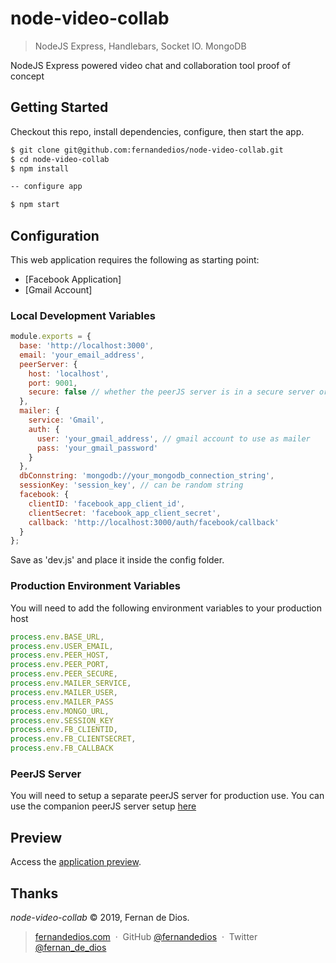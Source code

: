 node-video-collab
=========

> NodeJS Express, Handlebars, Socket IO. MongoDB

NodeJS Express powered video chat and collaboration tool proof of concept

Getting Started
------------

Checkout this repo, install dependencies, configure, then start the app.

```bash
$ git clone git@github.com:fernandedios/node-video-collab.git
$ cd node-video-collab
$ npm install

-- configure app

$ npm start
```

Configuration
------------

This web application requires the following as starting point:
- [Facebook Application]
- [Gmail Account]

### Local Development Variables
```js
module.exports = {
  base: 'http://localhost:3000',
  email: 'your_email_address',
  peerServer: {
    host: 'localhost',
    port: 9001,
    secure: false // whether the peerJS server is in a secure server or not
  },
  mailer: {
    service: 'Gmail',
    auth: {
      user: 'your_gmail_address', // gmail account to use as mailer
      pass: 'your_gmail_password'
    }
  },
  dbConnstring: 'mongodb://your_mongodb_connection_string',
  sessionKey: 'session_key', // can be random string
  facebook: {
    clientID: 'facebook_app_client_id',
    clientSecret: 'facebook_app_client_secret',
    callback: 'http://localhost:3000/auth/facebook/callback'
  }
};
```

Save as 'dev.js' and place it inside the config folder.

### Production Environment Variables
You will need to add the following environment variables to your production host

```js
process.env.BASE_URL,
process.env.USER_EMAIL,
process.env.PEER_HOST,
process.env.PEER_PORT,
process.env.PEER_SECURE,
process.env.MAILER_SERVICE,
process.env.MAILER_USER,
process.env.MAILER_PASS
process.env.MONGO_URL,
process.env.SESSION_KEY
process.env.FB_CLIENTID,
process.env.FB_CLIENTSECRET,
process.env.FB_CALLBACK
```

### PeerJS Server
You will need to setup a separate peerJS server for production use.
You can use the companion peerJS server setup [here](https://github.com/fernandedios/node-video-collab-peer)


Preview
---------
Access the [application preview](https://node-video-collab.herokuapp.com).


Thanks
------

*node-video-collab* © 2019, Fernan de Dios.<br>

> [fernandedios.com](http://fernandedios.com) &nbsp;&middot;&nbsp;
> GitHub [@fernandedios](https://github.com/fernandedios) &nbsp;&middot;&nbsp;
> Twitter [@fernan_de_dios](https://twitter.com/fernan_de_dios)
